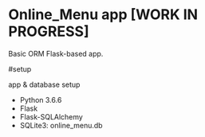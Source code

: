 # Online_Menu app [WORK IN PROGRESS]

Basic ORM Flask-based app.

#setup

app & database setup

* Python 3.6.6
* Flask
* Flask-SQLAlchemy
* SQLite3: online_menu.db



